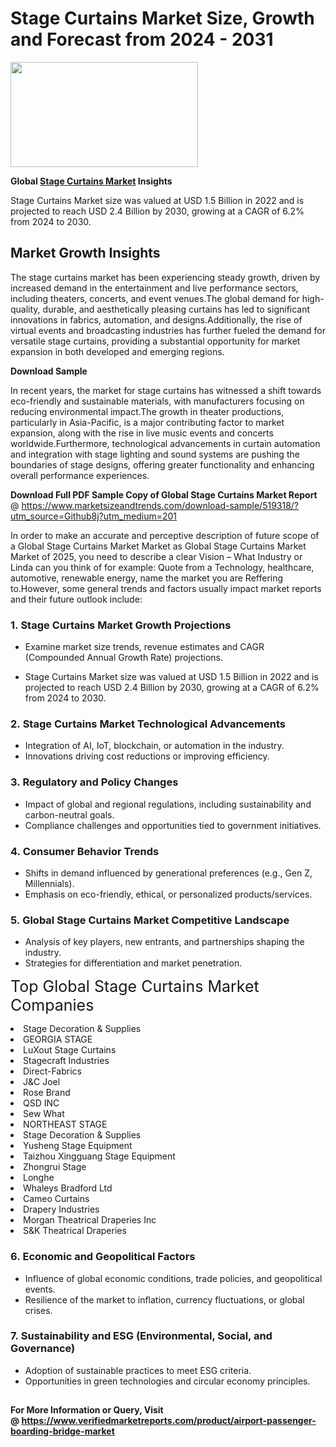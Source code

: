 <H1>Stage Curtains Market Size, Growth and Forecast from 2024 - 2031</H1><img class="aligncenter size-medium wp-image-584254" src="https://thirdeyenews.in/wp-content/uploads/2024/09/Global-Market-Research-300x168.jpeg" alt="" width="300" height="168" /><p><strong>Global&nbsp;<a href="https://www.marketsizeandtrends.com/download-sample/519318/?utm_source=Github8j?utm_medium=201">Stage Curtains Market</a> Insights</strong></p><p>Stage Curtains Market size was valued at USD 1.5 Billion in 2022 and is projected to reach USD 2.4 Billion by 2030, growing at a CAGR of 6.2% from 2024 to 2030.</p><p><h2>Market Growth Insights</h2> <p>The stage curtains market has been experiencing steady growth, driven by increased demand in the entertainment and live performance sectors, including theaters, concerts, and event venues.The global demand for high-quality, durable, and aesthetically pleasing curtains has led to significant innovations in fabrics, automation, and designs.Additionally, the rise of virtual events and broadcasting industries has further fueled the demand for versatile stage curtains, providing a substantial opportunity for market expansion in both developed and emerging regions.</p> <p><strong>Download Sample</strong></p> <p>In recent years, the market for stage curtains has witnessed a shift towards eco-friendly and sustainable materials, with manufacturers focusing on reducing environmental impact.The growth in theater productions, particularly in Asia-Pacific, is a major contributing factor to market expansion, along with the rise in live music events and concerts worldwide.Furthermore, technological advancements in curtain automation and integration with stage lighting and sound systems are pushing the boundaries of stage designs, offering greater functionality and enhancing overall performance experiences.</p> <p><span class=""><strong>Download Full PDF Sample Copy of Global Stage Curtains Market Report</strong> @ <a href="https://www.marketsizeandtrends.com/download-sample/519318/?utm_source=Github8j?utm_medium=201" target="_blank">https://www.marketsizeandtrends.com/download-sample/519318/?utm_source=Github8j?utm_medium=201</a></span></p><p>In order to make an accurate and perceptive description of future scope of a Global&nbsp;Stage Curtains Market Market as Global&nbsp;Stage Curtains Market Market of 2025, you need to describe a clear Vision &ndash; What Industry or Linda can you think of for example: Quote from a Technology, healthcare, automotive, renewable energy, name the market you are Reffering to.However, some general trends and factors usually impact market reports and their future outlook include:</p><h3>1.&nbsp;<strong>Stage Curtains Market Growth Projections</strong></h3><ul><li>Examine market size trends, revenue estimates and CAGR (Compounded Annual Growth Rate) projections.</li><li><p>Stage Curtains Market size was valued at USD 1.5 Billion in 2022 and is projected to reach USD 2.4 Billion by 2030, growing at a CAGR of 6.2% from 2024 to 2030.</p></li></ul><h3>2.&nbsp;<strong>Stage Curtains Market Technological Advancements</strong></h3><ul><li>Integration of AI, IoT, blockchain, or automation in the industry.</li><li>Innovations driving cost reductions or improving efficiency.</li></ul><h3>3.&nbsp;<strong>Regulatory and Policy Changes</strong></h3><ul><li>Impact of global and regional regulations, including sustainability and carbon-neutral goals.</li><li>Compliance challenges and opportunities tied to government initiatives.</li></ul><h3>4.&nbsp;<strong>Consumer Behavior Trends</strong></h3><ul><li>Shifts in demand influenced by generational preferences (e.g., Gen Z, Millennials).</li><li>Emphasis on eco-friendly, ethical, or personalized products/services.</li></ul><h3>5.&nbsp;<strong>Global Stage Curtains Market Competitive Landscape</strong></h3><ul><li>Analysis of key players, new entrants, and partnerships shaping the industry.</li><li>Strategies for differentiation and market penetration.</li></ul><p data-pm-slice="1 1 []"><span style="color: inherit; font-family: inherit; font-size: 25px;">Top Global Stage Curtains Market Companies</span></p><div class="" data-test-id=""><p><li>Stage Decoration & Supplies</li><li> GEORGIA STAGE</li><li> LuXout Stage Curtains</li><li> Stagecraft Industries</li><li> Direct-Fabrics</li><li> J&C Joel</li><li> Rose Brand</li><li> QSD INC</li><li> Sew What</li><li> NORTHEAST STAGE</li><li> Stage Decoration & Supplies</li><li> Yusheng Stage Equipment</li><li> Taizhou Xingguang Stage Equipment</li><li> Zhongrui Stage</li><li> Longhe</li><li> Whaleys Bradford Ltd</li><li> Cameo Curtains</li><li> Drapery Industries</li><li> Morgan Theatrical Draperies Inc</li><li> S&K Theatrical Draperies</li></p></div><h3>6.&nbsp;<strong>Economic and Geopolitical Factors</strong></h3><ul><li>Influence of global economic conditions, trade policies, and geopolitical events.</li><li>Resilience of the market to inflation, currency fluctuations, or global crises.</li></ul><h3>7.&nbsp;<strong>Sustainability and ESG (Environmental, Social, and Governance)</strong></h3><ul><li>Adoption of sustainable practices to meet ESG criteria.</li><li>Opportunities in green technologies and circular economy principles.</li></ul><h2><strong style="font-size: 14px;">For More Information or Query, Visit @&nbsp;</strong><a style="background-color: #ffffff; font-size: 14px;" href="https://www.marketsizeandtrends.com/report/stage-curtains-market/" target="_blank">https://www.verifiedmarketreports.com/product/airport-passenger-boarding-bridge-market</a></h2>